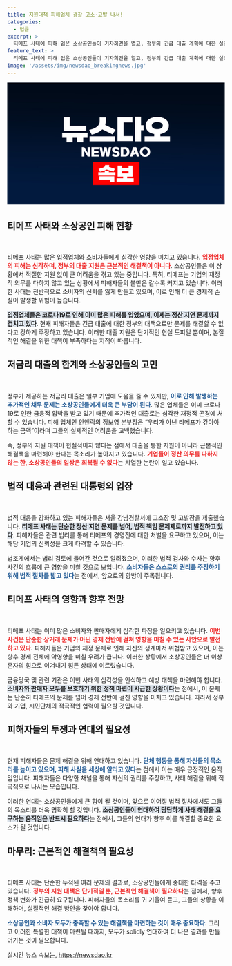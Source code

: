 ```yaml
---
title: 지원대책 피해업체 경찰 고소·고발 나서!
categories:
  - 법률
excerpt: >
  티메프 사태에 피해 입은 소상공인들이 기자회견을 열고, 정부의 긴급 대출 계획에 대한 실망을 토로했습니다. 피해자들은 티메프가 갚아야 할 돈을 언급하며, 실질적인 구제 대책을 요구하고 있습니다.
feature_text: >
  티메프 사태에 피해 입은 소상공인들이 기자회견을 열고, 정부의 긴급 대출 계획에 대한 실망을 토로했습니다. 피해자들은 티메프가 갚아야 할 돈을 언급하며, 실질적인 구제 대책을 요구하고 있습니다.
image: '/assets/img/newsdao_breakingnews.jpg'
---
```


<p><img src="/assets/img/newsdao_breakingnews.jpg" alt="flaretime 속보" /></p>

<h2 data-ke-size="size26">티메프 사태와 소상공인 피해 현황</h2>

<p data-ke-size="size16">&nbsp;</p>

<p>티메프 사태는 많은 입점업체와 소비자들에게 심각한 영향을 미치고 있습니다. <b><span style="color: #ee2323;">입점업체의 피해는 심각하며, 정부의 대출 지원은 근본적인 해결책이 아니다</span></b>. 소상공인들은 이 상황에서 적절한 지원 없이 큰 어려움을 겪고 있는 중입니다. 특히, 티메프는 기업의 재정적 의무를 다하지 않고 있는 상황에서 피해자들의 불만은 갈수록 커지고 있습니다. 이러한 사태는 전반적으로 소비자의 신뢰를 잃게 만들고 있으며, 이로 인해 더 큰 경제적 손실이 발생할 위험이 높습니다.</p>

<p><b><span style="background-color: #21538527;">입점업체들은 코로나19로 인해 이미 많은 피해를 입었으며, 이제는 정산 지연 문제까지 겹치고 있다</span></b>. 현재 피해자들은 긴급 대출에 대한 정부의 대책으로만 문제를 해결할 수 없다고 강하게 주장하고 있습니다. 이러한 대출 지원은 단기적인 현실 도피일 뿐이며, 본질적인 해결을 위한 대책이 부족하다는 지적이 따릅니다.</p>

<h2 data-ke-size="size26">저금리 대출의 한계와 소상공인들의 고민</h2>

<p data-ke-size="size16">&nbsp;</p>

<p>정부가 제공하는 저금리 대출은 일부 기업에 도움을 줄 수 있지만, <b><span style="color: #1a5490;">이로 인해 발생하는 추가적인 채무 문제는 소상공인들에게 더욱 큰 부담이 된다</span></b>. 많은 업체들은 이미 코로나19로 인한 금융적 압박을 받고 있기 때문에 추가적인 대출로는 심각한 재정적 곤경에 처할 수 있습니다. 피해 업체인 안앤락의 정보영 본부장은 “우리가 아닌 티메프가 갚아야 하는 금액”이라며 그들의 실제적인 어려움을 고백했습니다.</p>

<p>즉, 정부의 지원 대책이 현실적이지 않다는 점에서 대출을 통한 지원이 아니라 근본적인 해결책을 마련해야 한다는 목소리가 높아지고 있습니다. <b><span style="color: #ee2323;">기업들이 정산 의무를 다하지 않는 한, 소상공인들의 일상은 회복될 수 없다</span></b>는 치열한 논란이 일고 있습니다.</p>

<h2 data-ke-size="size26">법적 대응과 관련된 대통령의 입장</h2>

<p data-ke-size="size16">&nbsp;</p>

<p>법적 대응을 강화하고 있는 피해자들은 서울 강남경찰서에 고소장 및 고발장을 제출했습니다. <b><span style="background-color: #21538527;">티메프 사태는 단순한 정산 지연 문제를 넘어, 법적 책임 문제제로까지 발전하고 있다</span></b>. 피해자들은 관련 법리를 통해 티메프의 경영진에 대한 처벌을 요구하고 있으며, 이는 해당 기업의 신뢰성을 크게 타격할 수 있습니다.</p>

<p>법조계에서는 법리 검토에 들어간 것으로 알려졌으며, 이러한 법적 검사와 수사는 향후 사건의 흐름에 큰 영향을 미칠 것으로 보입니다. <b><span style="color: #1a5490;">소비자들은 스스로의 권리를 주장하기 위해 법적 절차를 밟고 있다</span></b>는 점에서, 앞으로의 향방이 주목됩니다.</p>

<h2 data-ke-size="size26">티메프 사태의 영향과 향후 전망</h2>

<p data-ke-size="size16">&nbsp;</p>

<p>티메프 사태는 이미 많은 소비자와 판매자에게 심각한 파장을 일으키고 있습니다. <b><span style="color: #ee2323;">이번 사건은 단순한 상거래 문제가 아닌 경제 전반에 걸쳐 영향을 미칠 수 있는 사안으로 발전하고 있다</span></b>. 피해자들은 기업의 재정 문제로 인해 자신의 생계마저 위협받고 있으며, 이는 향후 경제 전체에 악영향을 미칠 우려가 큽니다. 이러한 상황에서 소상공인들은 더 이상 혼자의 힘으로 이겨내기 힘든 상태에 이르렀습니다.</p>

<p>금융당국 및 관련 기관은 이번 사태의 심각성을 인식하고 예방 대책을 마련해야 합니다. <b><span style="background-color: #21538527;">소비자와 판매자 모두를 보호하기 위한 정책 마련이 시급한 상황이다</span></b>는 점에서, 이 문제는 단순히 티메프의 문제를 넘어 경제 전반에 걸친 영향을 미치고 있습니다. 따라서 정부와 기업, 시민단체의 적극적인 협력이 필요할 것입니다.</p>

<h2 data-ke-size="size26">피해자들의 투쟁과 연대의 필요성</h2>

<p data-ke-size="size16">&nbsp;</p>

<p>현재 피해자들은 문제 해결을 위해 연대하고 있습니다. <b><span style="color: #1a5490;">단체 행동을 통해 자신들의 목소리를 높이고 있으며, 피해 사실을 세상에 알리고 있다</span></b>는 점에서 이는 매우 긍정적인 움직임입니다. 피해자들은 다양한 채널을 통해 자신의 권리를 주장하고, 사태 해결을 위해 적극적으로 나서는 모습입니다.</p>

<p>이러한 연대는 소상공인들에게 큰 힘이 될 것이며, 앞으로 이어질 법적 절차에서도 그들의 목소리를 더욱 명확히 할 것입니다. <b><span style="background-color: #21538527;">소상공인들이 연대하여 당당하게 사태 해결을 요구하는 움직임은 반드시 필요하다</span></b>는 점에서, 그들의 연대가 향후 이를 해결할 중요한 요소가 될 것입니다.</p>

<h2 data-ke-size="size26">마무리: 근본적인 해결책의 필요성</h2>

<p data-ke-size="size16">&nbsp;</p>

<p>티메프 사태는 단순한 누적된 여러 문제의 결과로, 소상공인들에게 중대한 타격을 주고 있습니다. <b><span style="color: #ee2323;">정부의 지원 대책은 단기적일 뿐, 근본적인 해결책이 필요하다</span></b>는 점에서, 향후 정책 변화가 긴급히 요구됩니다. 피해자들의 목소리를 귀 기울여 듣고, 그들의 상황을 이해하며, 실질적인 해결 방안을 찾아야 합니다.</p>

<p><b><span style="color: #1a5490;">소상공인과 소비자 모두가 충족할 수 있는 해결책을 마련하는 것이 매우 중요하다</span></b>. 그리고 이러한 특별한 대책이 마련될 때까지, 모두가 solidly 연대하여 더 나은 결과를 만들어가는 것이 필요합니다.</p>
실시간 뉴스 속보는, <a href="https://newsdao.kr" rel="dofollow">https://newsdao.kr</a>


